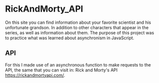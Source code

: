 # RickAndMorty_API


On this site you can find information about your favorite scientist and his unfortunate grandson. In addition to other characters that appear in the series, as well as information about them. The purpose of this project was to practice what was learned about asynchronism in JavaScript. 

API 
------------------------------------------------------------------------------------------------
For this I made use of an asynchronous function to make requests to the API, the same that you can visit in: Rick and Morty's API https://rickandmortyapi.com/.
